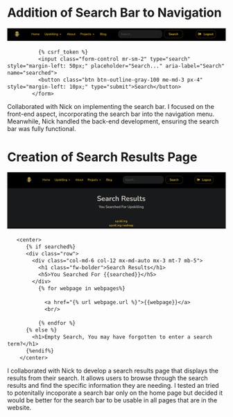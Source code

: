 # Addition of Search Bar to Navigation

![Search Bar](images/Search-Bar.png)

``` <form class="d-flex align-items-center" method=POST action="{% url 'pages/search-results'%}">
          {% csrf_token %}
          <input class="form-control mr-sm-2" type="search" style="margin-left: 50px;" placeholder="Search..." aria-label="Search" name="searched">
          <button class="btn btn-outline-gray-100 me-md-3 px-4" style="margin-left: 10px;" type="submit">Search</button>
        </form>
```
Collaborated with Nick on implementing the search bar. I focused on the front-end aspect, incorporating the search bar into the navigation menu. Meanwhile, Nick handled the back-end development, ensuring the search bar was fully functional.

# Creation of Search Results Page

![Search Results](images/Search-Results.png)

```
   <center>
      {% if searched%}
      <div class="row">
        <div class="col-md-6 col-12 mx-md-auto mx-3 mt-7 mb-5">
          <h1 class="fw-bolder">Search Results</h1>
          <h5>You Searched For {{searched}}</h5>
        </div>
          {% for webpage in webpages%}

            <a href="{% url webpage.url %}">{{webpage}}</a>
            <br/>

          {% endfor %}
      {% else %}
        <h1>Empty Search, You may have forgotten to enter a search term?</h1>
      {%endif%}
    </center>
```

I collaborated with Nick to develop a search results page that displays the results from their search. It allows users to browse through the search results and find the specific information they are needing. 
I tested an tried to potenitally incoporate a search bar only on the home page but decided it would be better for the search bar to be usable in all pages that are in the website. 
